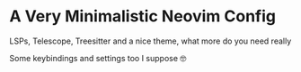 # A Very Minimalistic Neovim Config

LSPs, Telescope, Treesitter and a nice theme, what more do you need really

Some keybindings and settings too I suppose 🤓
